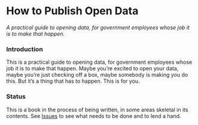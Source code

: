 # How to Publish Open Data

_A practical guide to opening data, for government employees whose job it is to make that happen._

### Introduction

This is a practical guide to opening data, for government employees whose job it is to make that happen. Maybe you’re excited to open your data, maybe you’re just checking off a box, maybe somebody is making you do this. But it’s a thing that has to happen. This is for you.

### Status

This is a book in the process of being written, in some areas skeletal in its contents. See [Issues](https://github.com/opendata/How-To/issues) to see what needs to be done and to lend a hand.
